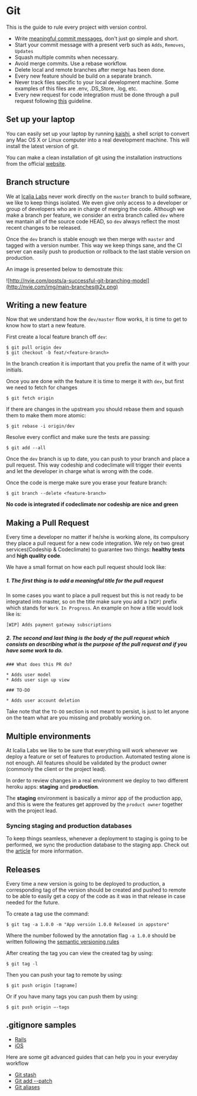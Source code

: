 # Git

This is the guide to rule every project with version control.

* Write [meaningful commit messages](https://about.futurelearn.com/blog/telling-stories-with-your-git-history/), don't just go simple and short.
* Start your commit message with a present verb such as `Adds`, `Removes`, `Updates`
* Squash multiple commits when necessary.
* Avoid merge commits. Use a rebase workflow.
* Delete local and remote branches after merge has been done.
* Every new feature should be build on a separate branch.
* Never track files specific to your local development machine. Some examples of this files are .env, .DS_Store, .log, etc.
* Every new request for code integration must be done through a pull request following [this](#making-a-pull-request) guideline.

## Set up your laptop

You can easily set up your laptop by running [kaishi](https://github.com/IcaliaLabs/kaishi), a shell script to convert any Mac OS X or Linux computer into a real development machine. This will install the latest version of git. 

You can make a clean installation of git using the installation instructions from the official [website](https://git-scm.com/downloads).

## Branch structure

We at [Icalia Labs](http://icalialabs.com) never work directly on the `master` branch to build software, we like to keep things isolated. We even give only access to a developer or group of developers who are in charge of merging the code. Although we make a branch per feature, we consider an extra branch called `dev` where we mantain all of the source code HEAD, so `dev` always reflect the most recent changes to be released.

Once the `dev` branch is stable enough we then merge with `master` and tagged with a version number. This way we keep things sane, and the CI server can easily push to production or rollback to the last stable version on production.

An image is presented below to demostrate this:

![http://nvie.com/posts/a-successful-git-branching-model](http://nvie.com/img/main-branches@2x.png)


## Writing a new feature

Now that we understand how the `dev/master` flow works, it is time to get to know how to start a new feature.

First create a local feature branch off `dev`:

```console
$ git pull origin dev
$ git checkout -b feat/<feature-branch>
```

In the branch creation it is important that you prefix the name of it with your initials.

Once you are done with the feature it is time to merge it with `dev`, but first we need to fetch for changes

```console
$ git fetch origin
```

If there are changes in the upstream you should rebase them and squash them to make them more atomic:

```console
$ git rebase -i origin/dev
```

Resolve every conflict and make sure the tests are passing:

```console
$ git add --all
```

Once the `dev` branch is up to date, you can push to your branch and place a pull request. This way codeship and codeclimate will trigger their events and let the developer in charge what is wrong with the code.

Once the code is merge make sure you erase your feature branch:

```console
$ git branch --delete <feature-branch>
```

**No code is integrated if codeclimate nor codeship are nice and green**

## Making a Pull Request

Every time a developer no matter if he/she is working alone, its compulsory they place a pull request for a new code integration. We rely on two great services(Codeship & Codeclimate) to guarantee two things: **healthy tests**  and  **high quality code**.

We have a small format on how each pull request should look like:

##### 1. The first thing is to add a meaningful title for the pull request

In some cases you want to place a pull request but this is not ready to be integrated into master, so on the title make sure you add a `[WIP]` prefix which stands for `Work In Progress`. An example on how a title would look like is:

```
[WIP] Adds payment gateway subscriptions
```

##### 2. The second and last thing is the body of the pull request which consists on describing what is the purpose of the pull request and if you have some work to do.

```
### What does this PR do?

* Adds user model
* Adds user sign up view

### TO-DO

* Adds user account deletion
```

Take note that the `TO-DO` section is not meant to persist, is just to let anyone on the team what are you missing and probably working on.
 

## Multiple environments

At Icalia Labs we like to be sure that everything will work whenever we deploy a feature or set of features to production. Automated testing alone is not enough. All features should be validated by the product owner (commonly the client or the project lead).

In order to review changes in a real environment we deploy to two different heroku apps: **staging** and **production**.

The **staging** environment is basically a mirror app of the production app, and this is were the features get approved by the `product owner` together with the project lead.

### Syncing staging and production databases

To keep things seamless, whenever a deployment to staging is going to be performed, we sync the production database to the staging app. Check out the [article](https://github.com/IcaliaLabs/guides/wiki/Sync-staging-&-production-databases-with-heroku) for more information.


## Releases

Every time a new version is going to be deployed to production, a corresponding tag of the version should be created and pushed to remote to be able to easily get a copy of the code as it was in that release in case needed for the future.

To create a tag use the command:

```console
$ git tag -a 1.0.0 -m "App versión 1.0.0 Released in appstore"
```

Where the number followed by the annotation flag `-a 1.0.0` should be written following the [semantic versioning rules](http://semver.org)

After creating the tag you can view the created tag by using:

```console
$ git tag -l
```

Then you can push your tag to remote by using:

```console
$ git push origin [tagname]
```

Or if you have many tags you can push them by using:

```console
$ git push origin —-tags
```

## .gitignore samples

* [Rails](gitignore_rails)
* [iOS](gitignore_ios)


Here are some git advanced guides that can help you in your everyday workflow

- [Git stash](GIT_STASH.md)
- [Git add --patch](GIT_ADD_PATCH.md)
- [Git aliases](GIT_ALIASES.md)
